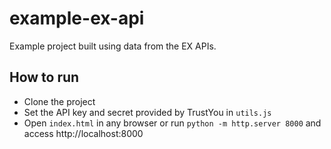 example-ex-api
==============

Example project built using data from the EX APIs.


How to run
----------
* Clone the project
* Set the API key and secret provided by TrustYou in `utils.js`
* Open `index.html` in any browser or run `python -m http.server 8000` and access http://localhost:8000
